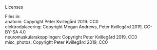 Licenses

Files in:  
anatomi: Copyright Peter Kvillegård 2019. CC0  
elektrodplacering: Copyright Megan Andrews, Peter Kvillegård 2019, CC-BY-SA 4.0  
neuromuskularakopplingen: Copyright Peter Kvillegård 2019, CC0  
misc_photos: Copyright Peter Kvillegård 2019, CC0
